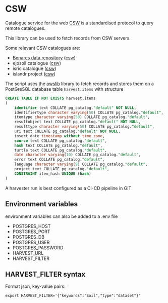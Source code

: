 # CSW

Catalogue service for the web [CSW](https://www.ogc.org/standard/cat/) is a standardised protocol to query remote catalogues.

This library can be used to fetch records from CSW servers. 

Some relevant CSW catalogues are:

- [Bonares data repository](https://www.bonares.de/service-portal/data-repository) ([csw](https://maps.bonares.de/soapServices/services/CSWDiscovery))
- ejpsoil catalogue ([csw](https://catalogue.ejpsoil.eu/csw))
- isric catalogue ([csw](https://data.isric.org/geonetwork/srv/eng/csw))
- islandr project ([csw](https://geonetwork.greendecision.eu/geonetwork/srv/eng/csw))

The script uses the [owslib](https://github.com/geopython/OWSLib) library to fetch records and stores them on a PostGreSQL database table `harvest.items` with structure

```sql
CREATE TABLE IF NOT EXISTS harvest.items
(
    identifier text COLLATE pg_catalog."default" NOT NULL,
    identifiertype character varying(50) COLLATE pg_catalog."default",
    itemtype character varying(50) COLLATE pg_catalog."default",
    resultobject text COLLATE pg_catalog."default" NOT NULL,
    resulttype character varying(50) COLLATE pg_catalog."default",
    uri text COLLATE pg_catalog."default" NOT NULL,
    insert_date timestamp without time zone,
    source text COLLATE pg_catalog."default",
    hash text COLLATE pg_catalog."default",
    turtle text COLLATE pg_catalog."default",
    date character varying(10) COLLATE pg_catalog."default",
    error text COLLATE pg_catalog."default",
    language character varying(9) COLLATE pg_catalog."default",
    project text COLLATE pg_catalog."default",
    CONSTRAINT item_hash UNIQUE (hash)
)
```

A harvester run is best configured as a CI-CD pipeline in GIT

## Environment variables

environment variables can also be added to a .env file

- POSTGRES_HOST
- POSTGRES_PORT
- POSTGRES_DB
- POSTGRES_USER
- POSTGRES_PASSWORD
- HARVEST_URL
- HARVEST_FILTER


## HARVEST_FILTER syntax

Format json, key-value pairs:

```
export HARVEST_FILTER='{"keywords":"Soil","type":"dataset"}'
```






